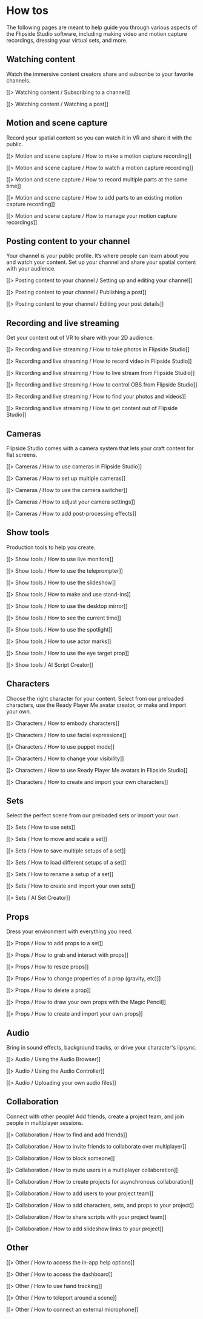 # How tos

The following pages are meant to help guide you through various aspects of the Flipside Studio software, including making video and motion capture recordings, dressing your virtual sets, and more.

## Watching content
Watch the immersive content creators share and subscribe to your favorite channels.

[[> Watching content / Subscribing to a channel]]

[[> Watching content / Watching a post]]

## Motion and scene capture
Record your spatial content so you can watch it in VR and share it with the public.

[[> Motion and scene capture / How to make a motion capture recording]]

[[> Motion and scene capture / How to watch a motion capture recording]]

[[> Motion and scene capture / How to record multiple parts at the same time]]

[[> Motion and scene capture / How to add parts to an existing motion capture recording]]

[[> Motion and scene capture / How to manage your motion capture recordings]]

## Posting content to your channel
Your channel is your public profile.  It’s where people can learn about you and watch your content.  Set up your channel and share your spatial content with your audience.

[[> Posting content to your channel / Setting up and editing your channel]]

[[> Posting content to your channel / Publishing a post]]

[[> Posting content to your channel / Editing your post details]]

## Recording and live streaming
Get your content out of VR to share with your 2D audience.

[[> Recording and live streaming / How to take photos in Flipside Studio]]

[[> Recording and live streaming / How to record video in Flipside Studio]]

[[> Recording and live streaming / How to live stream from Flipside Studio]]

[[> Recording and live streaming / How to control OBS from Flipside Studio]]

[[> Recording and live streaming / How to find your photos and videos]]

[[> Recording and live streaming / How to get content out of Flipside Studio]]

## Cameras
Flipside Studio comes with a camera system that lets your craft content for flat screens.

[[> Cameras / How to use cameras in Flipside Studio]]

[[> Cameras / How to set up multiple cameras]]

[[> Cameras / How to use the camera switcher]]

[[> Cameras / How to adjust your camera settings]]

[[> Cameras / How to add post-processing effects]]

## Show tools
Production tools to help you create.

[[> Show tools / How to use live monitors]]

[[> Show tools / How to use the teleprompter]]

[[> Show tools / How to use the slideshow]]

[[> Show tools / How to make and use stand-ins]]

[[> Show tools / How to use the desktop mirror]]

[[> Show tools / How to see the current time]]

[[> Show tools / How to use the spotlight]]

[[> Show tools / How to use actor marks]]

[[> Show tools / How to use the eye target prop]]

[[> Show tools / AI Script Creator]]

## Characters
Choose the right character for your content.  Select from our preloaded characters, use the Ready Player Me avatar creator, or make and import your own.

[[> Characters / How to embody characters]]

[[> Characters / How to use facial expressions]]

[[> Characters / How to use puppet mode]]

<!-- [[> Characters / How to use your Meta Avatar in Flipside Studio]] -->

[[> Characters / How to change your visibility]]

[[> Characters / How to use Ready Player Me avatars in Flipside Studio]]

[[> Characters / How to create and import your own characters]]

## Sets
Select the perfect scene from our preloaded sets or import your own.

[[> Sets / How to use sets]]

[[> Sets / How to move and scale a set]]

[[> Sets / How to save multiple setups of a set]]

[[> Sets / How to load different setups of a set]]

[[> Sets / How to rename a setup of a set]]

[[> Sets / How to create and import your own sets]]

[[> Sets / AI Set Creator]]

## Props
Dress your environment with everything you need.

[[> Props / How to add props to a set]]

[[> Props / How to grab and interact with props]]

[[> Props / How to resize props]]

[[> Props / How to change properties of a prop (gravity, etc)]]

[[> Props / How to delete a prop]]

[[> Props / How to draw your own props with the Magic Pencil]]

[[> Props / How to create and import your own props]]

## Audio
Bring in sound effects, background tracks, or drive your character's lipsync.

[[> Audio / Using the Audio Browser]]

[[> Audio / Using the Audio Controller]]

[[> Audio / Uploading your own audio files]]

## Collaboration
Connect with other people!  Add friends, create a project team, and join people in multiplayer sessions.

[[> Collaboration / How to find and add friends]]

[[> Collaboration / How to invite friends to collaborate over multiplayer]]

[[> Collaboration / How to block someone]]

[[> Collaboration / How to mute users in a multiplayer collaboration]]

[[> Collaboration / How to create projects for asynchronous collaboration]]

[[> Collaboration / How to add users to your project team]]

[[> Collaboration / How to add characters, sets, and props to your project]]

[[> Collaboration / How to share scripts with your project team]]

[[> Collaboration / How to add slideshow links to your project]]

## Other

[[> Other / How to access the in-app help options]]

[[> Other / How to access the dashboard]]

[[> Other / How to use hand tracking]]

[[> Other / How to teleport around a scene]]

[[> Other / How to connect an external microphone]]

<!-- [[> Other / How to export video and depth maps]]

[[> Other / How to export motion capture data]]

[[> Other / How to export audio data]]

[[> Other / How to use Mixed Reality mode]] 

[[> Other / How to use Vive trackers for full body tracking]] 

[[> Other / How to use a Perception Neuron motion capture suit]] -->
